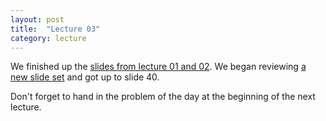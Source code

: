 ```yaml
---
layout: post
title:  "Lecture 03"
category: lecture
---
```

We finished up the [slides from lecture 01 and 02][intro-slides].
We began reviewing [a new slide set][ch1-slides] and got up to slide 40.

Don't forget to hand in the problem of the day at the beginning of the next lecture.

[intro-slides]: {{site.base}}/slides/intro.ppt
[ch1-slides]: {{site.base}}/slides/ch1.ppt
